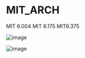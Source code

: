 # MIT_ARCH
MIT 6.004  MIT 6.175  MIT6.375

![image](https://github.com/Randolph7/MIT_ARCH/assets/100344387/dd852eeb-5b55-44f7-91e6-c872798cd83b)

![image](https://github.com/Randolph7/MIT_ARCH/assets/100344387/4ecd4ff4-201a-4406-80b9-d7b22208a4d4)
